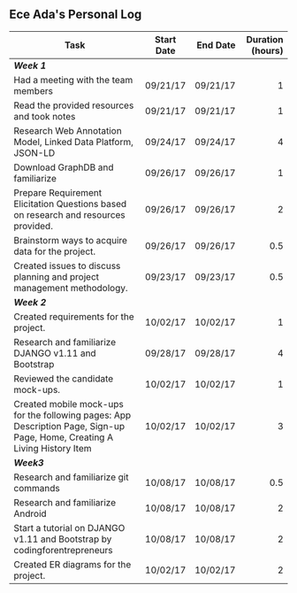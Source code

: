 ## Ece Ada's Personal Log

 Task| Start Date | End Date | Duration (hours) |
| ------------- |:-------------:| -----:|-----:
| _**Week 1**_|
| Had a meeting with the team members|09/21/17|09/21/17|1|
| Read the provided resources and took notes|09/21/17|09/21/17|1|
| Research Web Annotation Model, Linked Data Platform, JSON-LD|09/24/17|09/24/17|4|
| Download GraphDB and familiarize|09/26/17|09/26/17|1|
| Prepare Requirement Elicitation Questions based on research and resources provided.|09/26/17|09/26/17|2|
| Brainstorm ways to acquire data for the project.|09/26/17|09/26/17|0.5|
|Created issues to discuss planning and project management methodology.|09/23/17|09/23/17|0.5|
| _**Week 2**_|
| Created requirements for the project.|10/02/17|10/02/17|1| 
|Research and familiarize DJANGO v1.11 and Bootstrap|09/28/17|09/28/17|4|   
|Reviewed the candidate mock-ups. |10/02/17|10/02/17|1| 
| Created mobile mock-ups for the following pages: App Description Page, Sign-up Page, Home, Creating A Living History Item|10/02/17|10/02/17|3| 
| _**Week3**_|
|Research and familiarize git commands|10/08/17|10/08/17|0.5|  
|Research and familiarize Android|10/08/17|10/08/17|2|  
|Start a tutorial on DJANGO v1.11 and Bootstrap by codingforentrepreneurs|10/08/17|10/08/17|2|  
| Created ER diagrams for the project.|10/02/17|10/02/17|2| 




